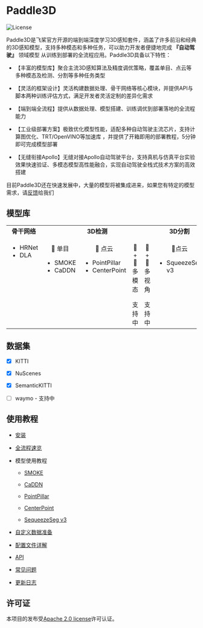 # Paddle3D

![License](https://img.shields.io/badge/license-Apache%202-blue.svg)

Paddle3D是飞桨官方开源的端到端深度学习3D感知套件，涵盖了许多前沿和经典的3D感知模型，支持多种模态和多种任务，可以助力开发者便捷地完成 **『自动驾驶』** 领域模型 从训练到部署的全流程应用。Paddle3D具备以下特性：

* 【丰富的模型库】聚合主流3D感知算法及精度调优策略，覆盖单目、点云等多种模态及检测、分割等多种任务类型

* 【灵活的框架设计】灵活构建数据处理、骨干网络等核心模块，并提供API与脚本两种训练评估方式，满足开发者灵活定制的差异化需求

* 【端到端全流程】提供从数据处理、模型搭建、训练调优到部署落地的全流程能力

* 【工业级部署方案】极致优化模型性能，适配多种自动驾驶主流芯片，支持计算图优化、TRT/OpenVINO等加速库 ，并提供了开箱即用的部署教程，5分钟即可完成模型部署

* 【无缝衔接Apollo】无缝对接Apollo自动驾驶平台，支持真机与仿真平台实验效果快速验证、多模态模型高性能融合，实现自动驾驶全栈式技术方案的高效搭建

目前Paddle3D还在快速发展中，大量的模型将被集成进来，如果您有特定的模型需求，请[反馈](https://github.com/PaddlePaddle/Paddle3D/issues)给我们

## 模型库

<table align="center">
  <tbody>
    <tr align="center" valign="bottom">
      <td>
        <b>骨干网络</b>
      </td>
      <td colspan="4">
        <b>3D检测</b>
      </td>
      <td>
        <b>3D分割</b>
      </td>
    </tr>
    <tr valign="top">
      <td>
        <ul>
          <li> HRNet </li>
          <li> DLA </li>
        </ul>
      </td>
      <td>
        <p align="center">📸 单目</p>
        <ul>
          <li> SMOKE </li>
          <li> CaDDN</li>
        </ul>
      </td>
      <td>
        <p align="center">📡 点云</p>
        <ul>
          <li> PointPillar </li>
          <li> CenterPoint </li>
        </ul>
      </td>
      <td>
        <p align="center"> 📸 + 📡 多模态 </p>
        支持中
      </td>
      <td>
        <p align="center"> 📸 + 📸 多视角 </p>
        支持中
      </td>
      <td>
        <p align="center"> 📡点云 </p>
        <ul>
          <li> SqueezeSeg v3 </li>
        </ul>
      </td>
    </tr>
  </tbody>
</table>

## 数据集

- [x] KITTI

- [x] NuScenes

- [x] SemanticKITTI

- [ ] waymo - 支持中

## 使用教程

* [安装](./docs/installation.md)

* [全流程速览](./docs/quickstart.md)

* 模型使用教程

  * [SMOKE](./docs/models/smoke)

  * [CaDDN](./docs/models/caddn)

  * [PointPillar](./docs/models/pointpillar)

  * [CenterPoint](./docs/models/centerpoint)

  * [SequeezeSeg v3](./docs/models/squeezesegv3)

* [自定义数据准备](./docs/datasets/custom.md)

* [配置文件详解](./docs/configuration.md)

* [API](./docs/api.md)

* [常见问题](./docs/faq.md)

* [更新日志](./docs/release_note.md)

## 许可证

本项目的发布受[Apache 2.0 license](./LICENSE)许可认证。
